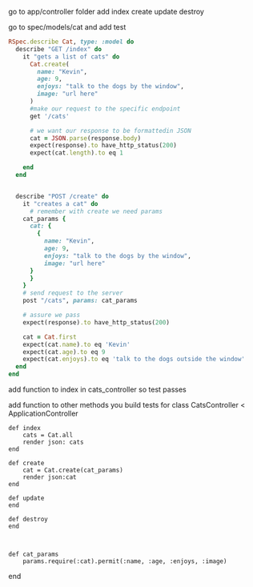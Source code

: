 go to app/controller folder 
add 
index
create
update
destroy


go to spec/models/cat 
and add test 
```ruby
RSpec.describe Cat, type: :model do
  describe "GET /index" do 
    it "gets a list of cats" do 
      Cat.create(
        name: "Kevin",
        age: 9,
        enjoys: "talk to the dogs by the window",
        image: "url here"
      )
      #make our request to the specific endpoint
      get '/cats'

      # we want our response to be formattedin JSON
      cat = JSON.parse(response.body)
      expect(response).to have_http_status(200)
      expect(cat.length).to eq 1

    end
  end


  describe "POST /create" do 
    it "creates a cat" do
      # remember with create we need params
    cat_params {
      cat: {
        {
          name: "Kevin",
          age: 9,
          enjoys: "talk to the dogs by the window",
          image: "url here"
      }
      }
    }
    # send request to the server
    post "/cats", params: cat_params

    # assure we pass
    expect(response).to have_http_status(200)

    cat = Cat.first
    expect(cat.name).to eq 'Kevin'
    expect(cat.age).to eq 9
    expect(cat.enjoys).to eq 'talk to the dogs outside the window'
  end
end
```

add function to index in cats_controller so test passes 


add function to other methods you build tests for
class CatsController < ApplicationController
    
    def index
        cats = Cat.all
        render json: cats
    end

    def create
        cat = Cat.create(cat_params)
        render json:cat
    end

    def update
    end

    def destroy
    end



    def cat_params
        params.require(:cat).permit(:name, :age, :enjoys, :image)


end
